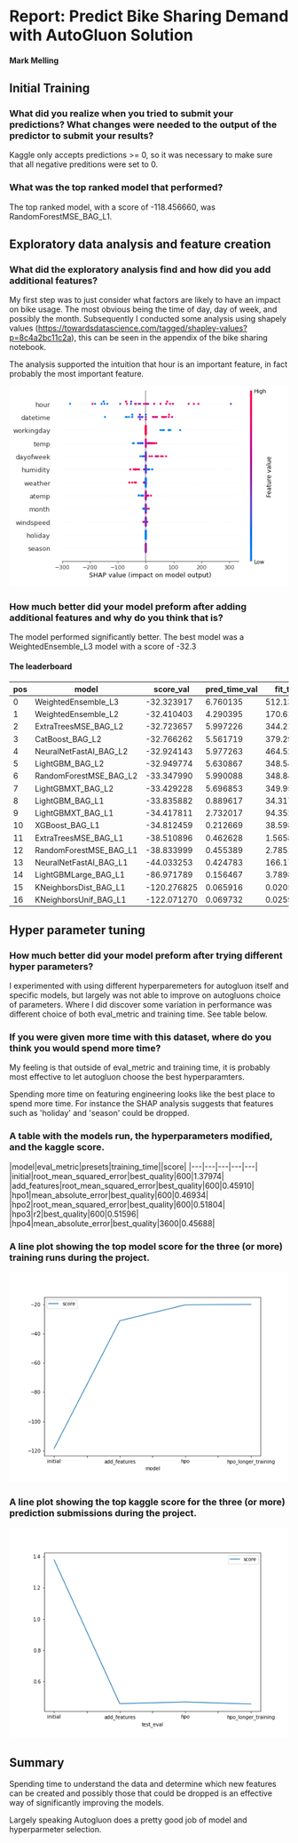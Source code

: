 # Report: Predict Bike Sharing Demand with AutoGluon Solution
#### Mark Melling

## Initial Training
### What did you realize when you tried to submit your predictions? What changes were needed to the output of the predictor to submit your results?
Kaggle only accepts predictions >= 0, so it was necessary to make sure that all negative preditions were set to 0.

### What was the top ranked model that performed?
The top ranked model, with a score of -118.456660, was RandomForestMSE_BAG_L1.

## Exploratory data analysis and feature creation
### What did the exploratory analysis find and how did you add additional features?
My first step was to just consider what factors are likely to have an impact on bike usage. 
The most obvious being the time of day, day of week, and possibly the month. 
Subsequently I conducted some analysis using shapely values (https://towardsdatascience.com/tagged/shapley-values?p=8c4a2bc11c2a), this can be seen in the appendix of the bike sharing notebook.

The analysis supported the intuition that hour is an important feature, in fact probably the most important feature.

![shap_summary.png](https://raw.githubusercontent.com/markmelling/bike_sharing/main/img/shap_summary.png)


### How much better did your model preform after adding additional features and why do you think that is?
The model performed significantly better. The best model was a WeightedEnsemble_L3 model with a score of -32.3

#### The leaderboard
 |pos|model|score_val|pred_time_val|fit_time|
 |---|---|---|---|---| 
 |0|      WeightedEnsemble_L3|  -32.323917|       6.760135|  512.133244|   
 |1|      WeightedEnsemble_L2|  -32.410403|       4.290395|  170.613109|   
 |2|     ExtraTreesMSE_BAG_L2|  -32.723657|       5.997226|  344.214564|   
 |3|          CatBoost_BAG_L2|  -32.766262|       5.561719|  379.297584|   
 |4|   NeuralNetFastAI_BAG_L2|  -32.924143|       5.977263|  464.524949|   
 |5|          LightGBM_BAG_L2|  -32.949774|       5.630867|  348.544685|   
 |6|   RandomForestMSE_BAG_L2|  -33.347990|       5.990088|  348.845684|   
 |7|        LightGBMXT_BAG_L2|  -33.429228|       5.696853|  349.956519|   
 |8|          LightGBM_BAG_L1|  -33.835882|       0.889617|   34.317848|   
 |9|        LightGBMXT_BAG_L1|  -34.417811|       2.732017|   94.352649|   
 |10|          XGBoost_BAG_L1|  -34.812459|       0.212669|   38.598792|   
 |11|    ExtraTreesMSE_BAG_L1|  -38.510896|       0.462628|    1.565891|   
 |12|  RandomForestMSE_BAG_L1|  -38.833999|       0.455389|    2.785168|   
 |13|  NeuralNetFastAI_BAG_L1|  -44.033253|       0.424783|  166.175911|   
 |14|    LightGBMLarge_BAG_L1|  -86.971789|       0.156467|    3.789872|   
 |15|   KNeighborsDist_BAG_L1| -120.276825|       0.065916|    0.020597|   
 |16|   KNeighborsUnif_BAG_L1| -122.071270|       0.069732|    0.025976|   

## Hyper parameter tuning
### How much better did your model preform after trying different hyper parameters?
I experimented with using different hyperparemeters for autogluon itself and specific models, but largely was not able to improve on autogluons choice of parameters.
Where I did discover some variation in performance was different choice of both eval_metric and training time. See table below.

### If you were given more time with this dataset, where do you think you would spend more time?
My feeling is that outside of eval_metric and training time, it is probably most effective to let autogluon choose the best hyperparamters. 

Spending more time on featuring engineering looks like the best place to spend more time. For instance the SHAP analysis suggests that features such as 'holiday' and 'season' could be dropped.

### A table with the models run, the hyperparameters modified, and the kaggle score.

|model|eval_metric|presets|training_time||score|
|---|---|---|---|---|
|initial|root_mean_squared_error|best_quality|600|1.37974|
|add_features|root_mean_squared_error|best_quality|600|0.45910|
|hpo1|mean_absolute_error|best_quality|600|0.46934|
|hpo2|root_mean_squared_error|best_quality|600|0.51804|
|hpo3|r2|best_quality|600|0.51596|
|hpo4|mean_absolute_error|best_quality|3600|0.45688|


### A line plot showing the top model score for the three (or more) training runs during the project.

![model_train_score.png](https://raw.githubusercontent.com/markmelling/bike_sharing/main/img/model_train_score.png)

### A line plot showing the top kaggle score for the three (or more) prediction submissions during the project.

![model_test_score.png](https://raw.githubusercontent.com/markmelling/bike_sharing/main/img/model_test_score.png)

## Summary
Spending time to understand the data and determine which new features can be created and possibly those that could be dropped is an effective way of significantly improving the models.

Largely speaking Autogluon does a pretty good job of model and hyperparmeter selection.

